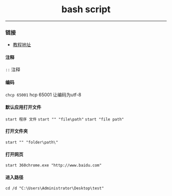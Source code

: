 <h1 style="text-align:center">bash script</h1>

---

### 链接
- [教程地址](https://blog.csdn.net/qq_46092061/article/details/119983907)

#### 注释
`::` 注释

#### 编码
`chcp 65001`
hcp 65001 让编码为utf-8

#### 默认应用打开文件
`start 程序 文件`
`start "" "file\path"`
`start "file path"`

#### 打开文件夹
`start "" "folder\path\"`

#### 打开网页
`start 360chrome.exe "http://www.baidu.com"`

#### 进入路径
`cd /d "C:\Users\Administrator\Desktop\test"`
